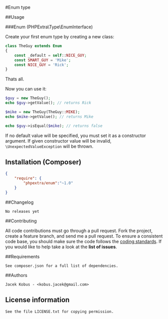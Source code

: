 #Enum type

##Usage

###Enum (PHPExtra\Type\EnumInterface)

Create your first enum type by creating a new class:

```php
class TheGuy extends Enum
{
    const _default = self::NICE_GUY;
    const SMART_GUY = 'Mike';
    const NICE_GUY = 'Rick';
}
```

Thats all.

Now you can use it:

```php
$guy = new TheGuy();
echo $guy->getValue(); // returns Rick

$mike = new TheGuy(TheGuy::MIKE);
echo $mike->getValue(); // returns Mike

echo $guy->isEqual($mike); // returns false
```

If no default value will be specified, you must set it as a constructor argument.
If given constructor value will be invalid, ``\UnexpectedValueException`` will be thrown.

## Installation (Composer)

```json
{
    "require": {
        "phpextra/enum":"~1.0"
    }
}
```

##Changelog

    No releases yet

##Contributing

All code contributions must go through a pull request.
Fork the project, create a feature branch, and send me a pull request.
To ensure a consistent code base, you should make sure the code follows
the [coding standards](http://symfony.com/doc/2.0/contributing/code/standards.html).
If you would like to help take a look at the **list of issues**.

##Requirements

    See composer.json for a full list of dependencies.

##Authors

    Jacek Kobus - <kobus.jacek@gmail.com>

## License information

    See the file LICENSE.txt for copying permission.